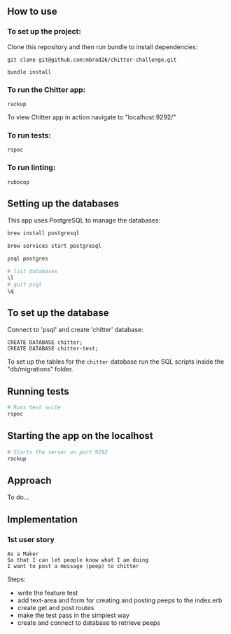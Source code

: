 ## How to use

 ### To set up the project:

 Clone this repository and then run bundle to install dependencies:

 ```
 git clone git@github.com:mbrad26/chitter-challenge.git

 bundle install
 ```

 ### To run the Chitter app:

 ```
 rackup
 ```

 To view Chitter app in action navigate to "localhost:9292/"

 ### To run tests:

 ```
 rspec
 ```

 ### To run linting:

 ```
 rubocop
 ```

## Setting up the databases

This app uses PostgreSQL to manage the databases:

```bash
brew install postgresql

brew services start postgresql

psql postgres

# list databases
\l
# quit psql
\q
```

## To set up the database

Connect to 'psql' and create 'chitter' database:

```
CREATE DATABASE chitter;
CREATE DATABASE chitter-test;
```

To set up the tables for the ```chitter``` database run the SQL scripts inside the "db/migrations" folder.

## Running tests


```bash
# Runs test suite
rspec
```

## Starting the app on the localhost

```bash
# Starts the server on port 9292
rackup

```

## Approach

To do...

## Implementation

### 1st user story

```
As a Maker
So that I can let people know what I am doing  
I want to post a message (peep) to chitter
```

Steps:

- write the feature test
- add text-area and form for creating and posting peeps to the index.erb
- create get and post routes
- make the test pass in the simplest way
- create and connect to database to retrieve peeps
